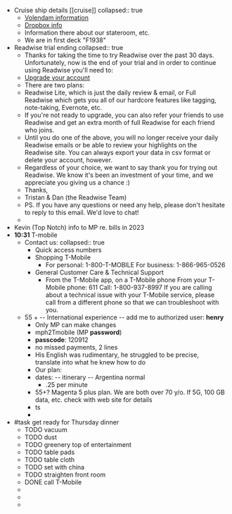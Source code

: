 - Cruise ship details [[cruise]]
  collapsed:: true
	- [Volendam information](https://www.hollandamerica.com/en_US/cruise-ships/ms-volendam/5.html)
	- [Dropbox info](https://www.dropbox.com/home/shared-stuff/Shared-Dropbox/Travel/Cruise%202023)
	- Information there about our stateroom, etc.
	- We are in first deck "F1938"
- Readwise trial ending
  collapsed:: true
	- Thanks for taking the time to try Readwise over the past 30 days. Unfortunately, now is the end of your trial and in order to continue using Readwise you'll need to:
	- [Upgrade your account](https://readwise.io/upgrade?ref=downgrade&et=fcb3794b-fb42-4b27-a730-79cf1d7d05ff)
	- There are two plans:
	- Readwise Lite, which is just the daily review & email, or
	    Full Readwise which gets you all of our hardcore features like tagging, note-taking, Evernote, etc.
	- If you're not ready to upgrade, you can also refer your friends to use Readwise and get an extra month of full Readwise for each friend who joins.
	- Until you do one of the above, you will no longer receive your daily Readwise emails or be able to review your highlights on the Readwise site. You can always export your data in csv format or delete your account, however.
	- Regardless of your choice, we want to say thank you for trying out Readwise. We know it's been an investment of your time, and we appreciate you giving us a chance :)
	- Thanks,
	- Tristan & Dan (the Readwise Team)
	- PS. If you have any questions or need any help, please don't hesitate to reply to this email. We'd love to chat!
	-
- Kevin (Top Notch) info to MP re. bills in 2023
- **10:31** T-mobile
	- Contact us:
	  collapsed:: true
		- Quick access numbers
		- Shopping T-Mobile
			- For personal: 1-800-T-MOBILE
			  For business: 1-866-965-0526
		- General Customer Care & Technical Support
			- From the T-Mobile app, on a T-Mobile phone
			  From your T-Mobile phone: 611
			  Call: 1-800-937-8997
			  If you are calling about a technical issue with your T-Mobile service, please call from a different phone so that we can troubleshoot with you.
	- 55 + -- International experience -- add me to authorized user:  **henry**
		- Only MP can make changes
		- mph2Tmobile (MP **password**)
		- **passcode**: 120912
		- no missed payments, 2 lines
		- His English was rudimentary, he struggled to be precise, translate into what he knew how to do
		- Our plan:
		- dates: -- itinerary -- Argentina normal
			- .25 per minute
		- 55+? Magenta 5 plus plan. We are both over 70 y/o. If 5G, 100 GB data, etc. check with web site for details
		- ts
		-
- #task get ready for Thursday dinner
	- TODO vacuum
	- TODO dust
	- TODO greenery top of entertainment
	- TODO table pads
	- TODO table cloth
	- TODO set with china
	- TODO straighten front room
	- DONE call T-Mobile
	-
	-
	-